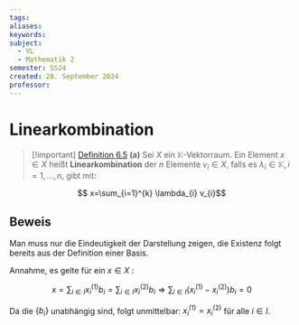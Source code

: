 ```yaml
---
tags: 
aliases: 
keywords: 
subject:
  - VL
  - Mathematik 2
semester: SS24
created: 28. September 2024
professor:
---
```

 

# Linearkombination

> [!important] [Definition 6.5](Basis,%20Dimension%20und%20Teilräume.md) **(a)** Sei $X$ ein $\mathbb{K}$-Vektorraum.
> Ein Element $x \in X$ heißt **Linearkombination** der $n$ Elemente $v_i \in X$, falls es $\lambda_i \in \mathbb{K}, i=1, \ldots, n$, gibt mit:
> 
$$ x=\sum_{i=1}^{k} \lambda_{i} v_{i}$$

## Beweis

Man muss nur die Eindeutigkeit der Darstellung zeigen, die Existenz folgt bereits aus der Definition einer Basis.

Annahme, es gelte für ein $x \in X$ :

$$
x=\sum_{i \in I} x_i^{(1)} b_i=\sum_{i \in I} x_i^{(2)} b_i \Longrightarrow \sum_{i \in I}\left(x_i^{(1)}-x_i^{(2)}\right) b_i=0
$$


Da die $\left\{b_i\right\}$ unabhängig sind, folgt unmittelbar: $x_i^{(1)}=x_i^{(2)}$ für alle $i \in I$.